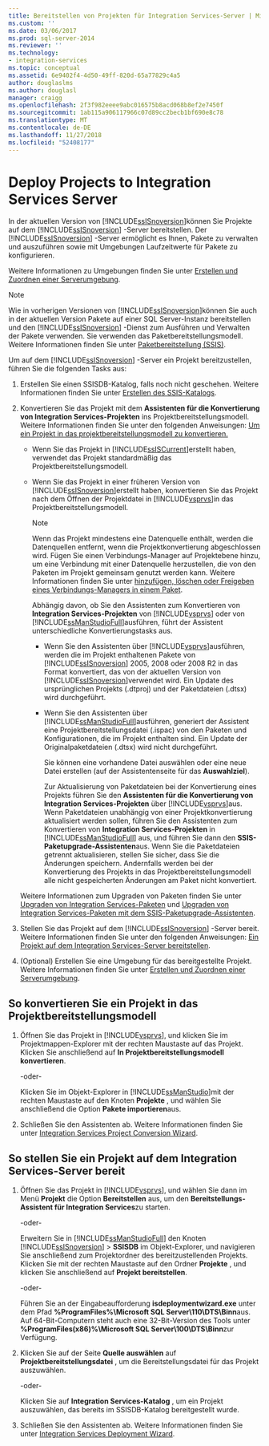 ```yaml
---
title: Bereitstellen von Projekten für Integration Services-Server | Microsoft-Dokumentation
ms.custom: ''
ms.date: 03/06/2017
ms.prod: sql-server-2014
ms.reviewer: ''
ms.technology:
- integration-services
ms.topic: conceptual
ms.assetid: 6e9402f4-4d50-49ff-820d-65a77829c4a5
author: douglaslms
ms.author: douglasl
manager: craigg
ms.openlocfilehash: 2f3f982eeee9abc016575b8acd068b8ef2e7450f
ms.sourcegitcommit: 1ab115a906117966c07d89cc2becb1bf690e8c78
ms.translationtype: MT
ms.contentlocale: de-DE
ms.lasthandoff: 11/27/2018
ms.locfileid: "52408177"
---
```

# <a name="deploy-projects-to-integration-services-server"></a>Deploy Projects to Integration Services Server
  In der aktuellen Version von [!INCLUDE[ssISnoversion](../includes/ssisnoversion-md.md)]können Sie Projekte auf dem [!INCLUDE[ssISnoversion](../includes/ssisnoversion-md.md)] -Server bereitstellen. Der [!INCLUDE[ssISnoversion](../includes/ssisnoversion-md.md)] -Server ermöglicht es Ihnen, Pakete zu verwalten und auszuführen sowie mit Umgebungen Laufzeitwerte für Pakete zu konfigurieren.  
  
 Weitere Informationen zu Umgebungen finden Sie unter [Erstellen und Zuordnen einer Serverumgebung](../../2014/integration-services/create-and-map-a-server-environment.md).  
  
> [!NOTE]  
>  Wie in vorherigen Versionen von [!INCLUDE[ssISnoversion](../includes/ssisnoversion-md.md)]können Sie auch in der aktuellen Version Pakete auf einer SQL Server-Instanz bereitstellen und den [!INCLUDE[ssISnoversion](../includes/ssisnoversion-md.md)] -Dienst zum Ausführen und Verwalten der Pakete verwenden. Sie verwenden das Paketbereitstellungsmodell. Weitere Informationen finden Sie unter [Paketbereitstellung &#40;SSIS&#41;](packages/legacy-package-deployment-ssis.md).  
  
 Um auf dem [!INCLUDE[ssISnoversion](../includes/ssisnoversion-md.md)] -Server ein Projekt bereitzustellen, führen Sie die folgenden Tasks aus:  
  
1.  Erstellen Sie einen SSISDB-Katalog, falls noch nicht geschehen. Weitere Informationen finden Sie unter [Erstellen des SSIS-Katalogs](catalog/ssis-catalog.md).  
  
2.  Konvertieren Sie das Projekt mit dem **Assistenten für die Konvertierung von Integration Services-Projekten** ins Projektbereitstellungsmodell. Weitere Informationen finden Sie unter den folgenden Anweisungen: [Um ein Projekt in das projektbereitstellungsmodell zu konvertieren.](#convert)  
  
    -   Wenn Sie das Projekt in [!INCLUDE[ssISCurrent](../includes/ssiscurrent-md.md)]erstellt haben, verwendet das Projekt standardmäßig das Projektbereitstellungsmodell.  
  
    -   Wenn Sie das Projekt in einer früheren Version von [!INCLUDE[ssISnoversion](../includes/ssisnoversion-md.md)]erstellt haben, konvertieren Sie das Projekt nach dem Öffnen der Projektdatei in [!INCLUDE[vsprvs](../includes/vsprvs-md.md)]in das Projektbereitstellungsmodell.  
  
        > [!NOTE]  
        >  Wenn das Projekt mindestens eine Datenquelle enthält, werden die Datenquellen entfernt, wenn die Projektkonvertierung abgeschlossen wird. Fügen Sie einen Verbindungs-Manager auf Projektebene hinzu, um eine Verbindung mit einer Datenquelle herzustellen, die von den Paketen im Projekt gemeinsam genutzt werden kann. Weitere Informationen finden Sie unter [hinzufügen, löschen oder Freigeben eines Verbindungs-Managers in einem Paket](../../2014/integration-services/add-delete-or-share-a-connection-manager-in-a-package.md).  
  
         Abhängig davon, ob Sie den Assistenten zum Konvertieren von **Integration Services-Projekten** von [!INCLUDE[vsprvs](../includes/vsprvs-md.md)] oder von [!INCLUDE[ssManStudioFull](../includes/ssmanstudiofull-md.md)]ausführen, führt der Assistent unterschiedliche Konvertierungstasks aus.  
  
        -   Wenn Sie den Assistenten über [!INCLUDE[vsprvs](../includes/vsprvs-md.md)]ausführen, werden die im Projekt enthaltenen Pakete von [!INCLUDE[ssISnoversion](../includes/ssisnoversion-md.md)] 2005, 2008 oder 2008 R2 in das Format konvertiert, das von der aktuellen Version von [!INCLUDE[ssISnoversion](../includes/ssisnoversion-md.md)]verwendet wird. Ein Update des ursprünglichen Projekts (.dtproj) und der Paketdateien (.dtsx) wird durchgeführt.  
  
        -   Wenn Sie den Assistenten über [!INCLUDE[ssManStudioFull](../includes/ssmanstudiofull-md.md)]ausführen, generiert der Assistent eine Projektbereitstellungsdatei (.ispac) von den Paketen und Konfigurationen, die im Projekt enthalten sind. Ein Update der Originalpaketdateien (.dtsx) wird nicht durchgeführt.  
  
             Sie können eine vorhandene Datei auswählen oder eine neue Datei erstellen (auf der Assistentenseite für das **Auswahlziel**).  
  
             Zur Aktualisierung von Paketdateien bei der Konvertierung eines Projekts führen Sie den **Assistenten für die Konvertierung von Integration Services-Projekten** über [!INCLUDE[vsprvs](../includes/vsprvs-md.md)]aus. Wenn Paketdateien unabhängig von einer Projektkonvertierung aktualisiert werden sollen, führen Sie den Assistenten zum Konvertieren von **Integration Services-Projekten** in [!INCLUDE[ssManStudioFull](../includes/ssmanstudiofull-md.md)] aus, und führen Sie dann den **SSIS-Paketupgrade-Assistenten**aus. Wenn Sie die Paketdateien getrennt aktualisieren, stellen Sie sicher, dass Sie die Änderungen speichern. Andernfalls werden bei der Konvertierung des Projekts in das Projektbereitstellungsmodell alle nicht gespeicherten Änderungen am Paket nicht konvertiert.  
  
     Weitere Informationen zum Upgraden von Paketen finden Sie unter [Upgraden von Integration Services-Paketen](install-windows/upgrade-integration-services-packages.md) und [Upgraden von Integration Services-Paketen mit dem SSIS-Paketupgrade-Assistenten](install-windows/upgrade-integration-services-packages-using-the-ssis-package-upgrade-wizard.md).  
  
3.  Stellen Sie das Projekt auf dem [!INCLUDE[ssISnoversion](../includes/ssisnoversion-md.md)] -Server bereit. Weitere Informationen finden Sie unter den folgenden Anweisungen: [Ein Projekt auf dem Integration Services-Server bereitstellen](#deploy).  
  
4.  (Optional) Erstellen Sie eine Umgebung für das bereitgestellte Projekt. Weitere Informationen finden Sie unter [Erstellen und Zuordnen einer Serverumgebung](../../2014/integration-services/create-and-map-a-server-environment.md).  
  
##  <a name="convert"></a> So konvertieren Sie ein Projekt in das Projektbereitstellungsmodell  
  
1.  Öffnen Sie das Projekt in [!INCLUDE[vsprvs](../includes/vsprvs-md.md)], und klicken Sie im Projektmappen-Explorer mit der rechten Maustaste auf das Projekt. Klicken Sie anschließend auf **In Projektbereitstellungsmodell konvertieren**.  
  
     -oder-  
  
     Klicken Sie im Objekt-Explorer in [!INCLUDE[ssManStudio](../includes/ssmanstudio-md.md)]mit der rechten Maustaste auf den Knoten **Projekte** , und wählen Sie anschließend die Option **Pakete importieren**aus.  
  
2.  Schließen Sie den Assistenten ab. Weitere Informationen finden Sie unter [Integration Services Project Conversion Wizard](../../2014/integration-services/integration-services-project-conversion-wizard.md).  
  
##  <a name="deploy"></a> So stellen Sie ein Projekt auf dem Integration Services-Server bereit  
  
1.  Öffnen Sie das Projekt in [!INCLUDE[vsprvs](../includes/vsprvs-md.md)], und wählen Sie dann im Menü **Projekt** die Option **Bereitstellen** aus, um den **Bereitstellungs-Assistent für Integration Services**zu starten.  
  
     -oder-  
  
     Erweitern Sie in [!INCLUDE[ssManStudioFull](../includes/ssmanstudiofull-md.md)] den Knoten [!INCLUDE[ssISnoversion](../includes/ssisnoversion-md.md)] > **SSISDB** im Objekt-Explorer, und navigieren Sie anschließend zum Projektordner des bereitzustellenden Projekts. Klicken Sie mit der rechten Maustaste auf den Ordner **Projekte** , und klicken Sie anschließend auf **Projekt bereitstellen**.  
  
     -oder-  
  
     Führen Sie an der Eingabeaufforderung **isdeploymentwizard.exe** unter dem Pfad **%ProgramFiles%\Microsoft SQL Server\110\DTS\Binn**aus. Auf 64-Bit-Computern steht auch eine 32-Bit-Version des Tools unter **%ProgramFiles(x86)%\Microsoft SQL Server\100\DTS\Binn**zur Verfügung.  
  
2.  Klicken Sie auf der Seite **Quelle auswählen** auf **Projektbereitstellungsdatei** , um die Bereitstellungsdatei für das Projekt auszuwählen.  
  
     -oder-  
  
     Klicken Sie auf **Integration Services-Katalog** , um ein Projekt auszuwählen, das bereits im SSISDB-Katalog bereitgestellt wurde.  
  
3.  Schließen Sie den Assistenten ab. Weitere Informationen finden Sie unter [Integration Services Deployment Wizard](../../2014/integration-services/integration-services-deployment-wizard.md).  
  
  

